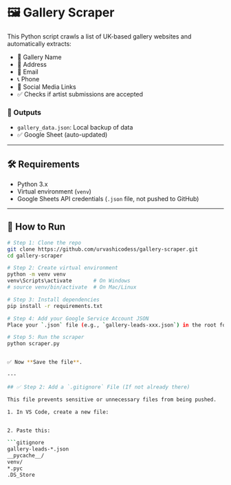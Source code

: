 # 🖼️ Gallery Scraper

This Python script crawls a list of UK-based gallery websites and automatically extracts:

- 🎯 Gallery Name
- 📍 Address
- 📧 Email
- 📞 Phone
- 📱 Social Media Links
- ✅ Checks if artist submissions are accepted

### 💾 Outputs
- `gallery_data.json`: Local backup of data
- ✅ Google Sheet (auto-updated)

---

## 🛠️ Requirements

- Python 3.x
- Virtual environment (`venv`)
- Google Sheets API credentials (`.json` file, not pushed to GitHub)

---

## 🚀 How to Run

```bash
# Step 1: Clone the repo
git clone https://github.com/urvashicodess/gallery-scraper.git
cd gallery-scraper

# Step 2: Create virtual environment
python -m venv venv
venv\Scripts\activate       # On Windows
# source venv/bin/activate  # On Mac/Linux

# Step 3: Install dependencies
pip install -r requirements.txt

# Step 4: Add your Google Service Account JSON
Place your `.json` file (e.g., `gallery-leads-xxx.json`) in the root folder.

# Step 5: Run the scraper
python scraper.py


✅ Now **Save the file**.

---

## ✅ Step 2: Add a `.gitignore` File (If not already there)

This file prevents sensitive or unnecessary files from being pushed.

1. In VS Code, create a new file:


2. Paste this:

```gitignore
gallery-leads-*.json
__pycache__/
venv/
*.pyc
.DS_Store

